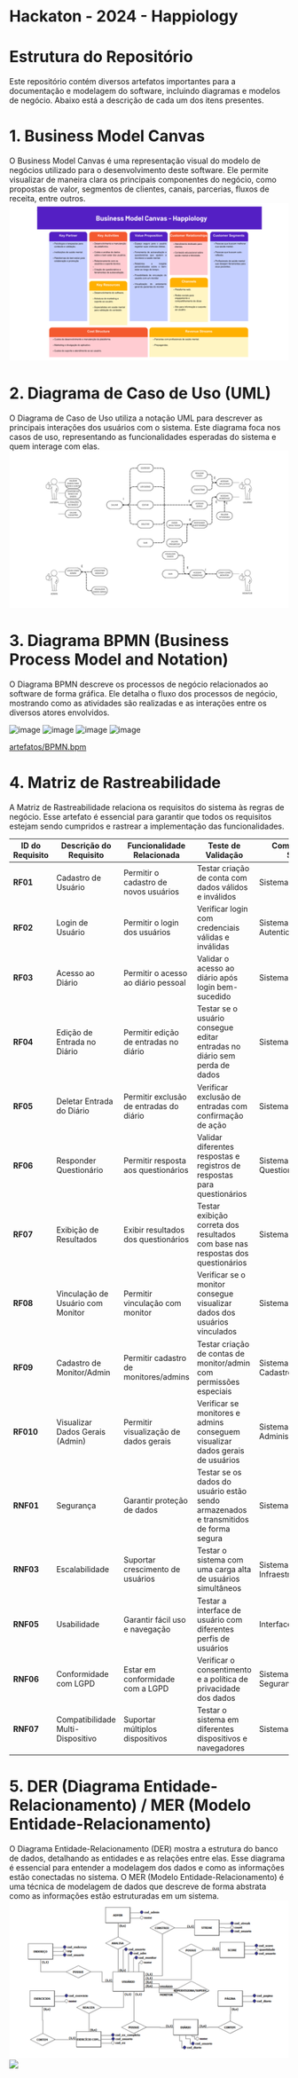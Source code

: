 # Hackaton - 2024 - Happiology

# Estrutura do Repositório
Este repositório contém diversos artefatos importantes para a documentação e modelagem do software, incluindo diagramas e modelos de negócio. Abaixo está a descrição de cada um dos itens presentes.

# 1. Business Model Canvas
O Business Model Canvas é uma representação visual do modelo de negócios utilizado para o desenvolvimento deste software. Ele permite visualizar de maneira clara os principais componentes do negócio, como propostas de valor, segmentos de clientes, canais, parcerias, fluxos de receita, entre outros.
<br>
<img src="artefatos/Business Model Canvas.png"/>

# 2. Diagrama de Caso de Uso (UML)
O Diagrama de Caso de Uso utiliza a notação UML para descrever as principais interações dos usuários com o sistema. Este diagrama foca nos casos de uso, representando as funcionalidades esperadas do sistema e quem interage com elas.
<br>
<img src="artefatos/USE-CASE.png"/>

# 3. Diagrama BPMN (Business Process Model and Notation)
O Diagrama BPMN descreve os processos de negócio relacionados ao software de forma gráfica. Ele detalha o fluxo dos processos de negócio, mostrando como as atividades são realizadas e as interações entre os diversos atores envolvidos.

![image](https://github.com/user-attachments/assets/b4e18964-5f20-4302-904b-48565fe2d499)
![image](https://github.com/user-attachments/assets/30d4ac1d-a303-4e14-bfa1-857ba1ed0723)
![image](https://github.com/user-attachments/assets/d57997cc-6b3e-4ad5-9f60-ab8483e61df9)
![image](https://github.com/user-attachments/assets/3a69fcb7-6217-4381-ba73-38bcc79d0781)

<a href="artefatos/BPMN.bpm" target="#"> artefatos/BPMN.bpm </a>

# 4. Matriz de Rastreabilidade
A Matriz de Rastreabilidade relaciona os requisitos do sistema às regras de negócio. Esse artefato é essencial para garantir que todos os requisitos estejam sendo cumpridos e rastrear a implementação das funcionalidades.

| **ID do Requisito** | **Descrição do Requisito** | **Funcionalidade Relacionada** | **Teste de Validação** | **Componente do Sistema** |
| --- | --- | --- | --- | --- |
| **RF01** | Cadastro de Usuário | Permitir o cadastro de novos usuários | Testar criação de conta com dados válidos e inválidos | Sistema de Cadastro |
| **RF02** | Login de Usuário | Permitir o login dos usuários | Verificar login com credenciais válidas e inválidas | Sistema de Autenticação |
| **RF03** | Acesso ao Diário | Permitir o acesso ao diário pessoal | Validar o acesso ao diário após login bem-sucedido | Sistema de Diário |
| **RF04** | Edição de Entrada no Diário | Permitir edição de entradas no diário | Testar se o usuário consegue editar entradas no diário sem perda de dados | Sistema de Diário |
| **RF05** | Deletar Entrada do Diário | Permitir exclusão de entradas do diário | Verificar exclusão de entradas com confirmação de ação | Sistema de Diário |
| **RF06** | Responder Questionário | Permitir resposta aos questionários | Validar diferentes respostas e registros de respostas para questionários | Sistema de Questionários |
| **RF07** | Exibição de Resultados | Exibir resultados dos questionários | Testar exibição correta dos resultados com base nas respostas dos questionários | Sistema de Relatórios |
| **RF08** | Vinculação de Usuário com Monitor | Permitir vinculação com monitor | Verificar se o monitor consegue visualizar dados dos usuários vinculados | Sistema de Vinculação |
| **RF09** | Cadastro de Monitor/Admin | Permitir cadastro de monitores/admins | Testar criação de contas de monitor/admin com permissões especiais | Sistema de Cadastro/Admin |
| **RF010** | Visualizar Dados Gerais (Admin) | Permitir visualização de dados gerais | Verificar se monitores e admins conseguem visualizar dados gerais de usuários | Sistema de Administração |
| **RNF01** | Segurança | Garantir proteção de dados | Testar se os dados do usuário estão sendo armazenados e transmitidos de forma segura | Sistema de Segurança |
| **RNF03** | Escalabilidade | Suportar crescimento de usuários | Testar o sistema com uma carga alta de usuários simultâneos | Sistema de Infraestrutura |
| **RNF05** | Usabilidade | Garantir fácil uso e navegação | Testar a interface de usuário com diferentes perfis de usuários | Interface de Usuário |
| **RNF06** | Conformidade com LGPD | Estar em conformidade com a LGPD | Verificar o consentimento e a política de privacidade dos dados | Sistema de Segurança/Compliance |
| **RNF07** | Compatibilidade Multi-Dispositivo | Suportar múltiplos dispositivos | Testar o sistema em diferentes dispositivos e navegadores | Sistema de Interface |


# 5. DER (Diagrama Entidade-Relacionamento) / MER (Modelo Entidade-Relacionamento)
O Diagrama Entidade-Relacionamento (DER) mostra a estrutura do banco de dados, detalhando as entidades e as relações entre elas. Esse diagrama é essencial para entender a modelagem dos dados e como as informações estão conectadas no sistema. O MER (Modelo Entidade-Relacionamento) é uma técnica de modelagem de dados que descreve de forma abstrata como as informações estão estruturadas em um sistema.
<br>
<img src="artefatos/MODELO CONCEITUAL.png"/> <img src="artefatos/MODELO LÓGICO.png"/> 

